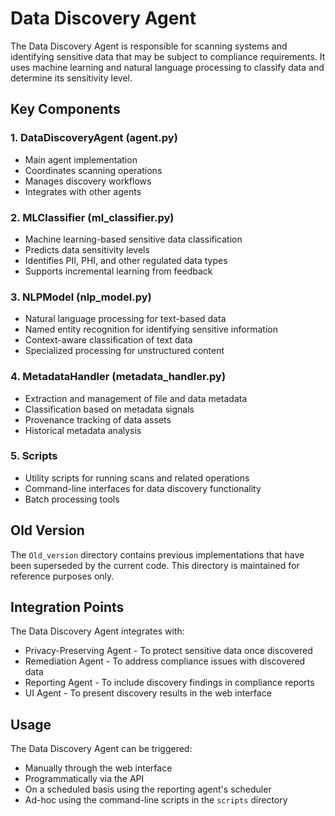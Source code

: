 # Data Discovery Agent

The Data Discovery Agent is responsible for scanning systems and identifying sensitive data that may be subject to compliance requirements. It uses machine learning and natural language processing to classify data and determine its sensitivity level.

## Key Components

### 1. DataDiscoveryAgent (agent.py)
- Main agent implementation
- Coordinates scanning operations
- Manages discovery workflows
- Integrates with other agents

### 2. MLClassifier (ml_classifier.py)
- Machine learning-based sensitive data classification
- Predicts data sensitivity levels
- Identifies PII, PHI, and other regulated data types
- Supports incremental learning from feedback

### 3. NLPModel (nlp_model.py)
- Natural language processing for text-based data
- Named entity recognition for identifying sensitive information
- Context-aware classification of text data
- Specialized processing for unstructured content

### 4. MetadataHandler (metadata_handler.py)
- Extraction and management of file and data metadata
- Classification based on metadata signals
- Provenance tracking of data assets
- Historical metadata analysis

### 5. Scripts
- Utility scripts for running scans and related operations
- Command-line interfaces for data discovery functionality
- Batch processing tools

## Old Version
The `Old_version` directory contains previous implementations that have been superseded by the current code. This directory is maintained for reference purposes only.

## Integration Points

The Data Discovery Agent integrates with:
- Privacy-Preserving Agent - To protect sensitive data once discovered
- Remediation Agent - To address compliance issues with discovered data
- Reporting Agent - To include discovery findings in compliance reports
- UI Agent - To present discovery results in the web interface

## Usage

The Data Discovery Agent can be triggered:
- Manually through the web interface
- Programmatically via the API
- On a scheduled basis using the reporting agent's scheduler
- Ad-hoc using the command-line scripts in the `scripts` directory
